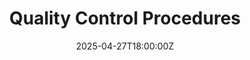 ---
title: Quality Control Procedures
linkTitle: Quality Control Procedures
date: '2025-04-27T18:00:00Z'
weight: 1
description: Establish clear quality standards, conduct thorough inspections and testing,
  manage defects with a structured resolution process, track quality metrics, promote
  continuous improvement, provide training, implement preventive measures, and maintain
  effective client communication.
draft: false
ref: quality-control-procedures
---